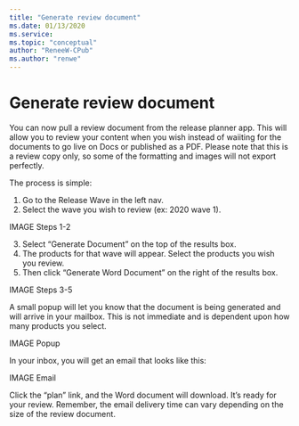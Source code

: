 ```yaml
---
title: "Generate review document"
ms.date: 01/13/2020
ms.service: 
ms.topic: "conceptual"
author: "ReneeW-CPub"
ms.author: "renwe"
---
```

# Generate review document

You can now pull a review document from the release planner app. This will allow you to review your content when you wish instead of waiiting for the documents to go live on Docs or published as a PDF. Please note that this is a review copy only, so some of the formatting and images will not export perfectly. 

The process is simple:
1.	Go to the Release Wave in the left nav.
2.	Select the wave you wish to review (ex: 2020 wave 1).

IMAGE Steps 1-2

3.	Select “Generate Document” on the top of the results box. 
4.	The products for that wave will appear. Select the products you wish you review.
5.	Then click “Generate Word Document” on the right of the results box.  

IMAGE Steps 3-5

A small popup will let you know that the document is being generated and will arrive in your mailbox. This is not immediate and is dependent upon how many products you select. 

IMAGE Popup

In your inbox, you will get an email that looks like this: 

IMAGE Email

Click the “plan” link, and the Word document will download. It’s ready for your review. Remember, the email delivery time can vary depending on the size of the review document. 
